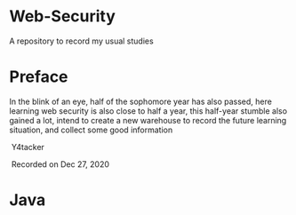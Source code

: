 # Web-Security
A repository to record my usual studies

# Preface

In the blink of an eye, half of the sophomore year has also passed, here learning web security is also close to half a year, this half-year stumble also gained a lot, intend to create a new warehouse to record the future learning situation, and collect some good information

​																	            Y4tacker

​                                                                  Recorded on Dec 27, 2020	

# Java

